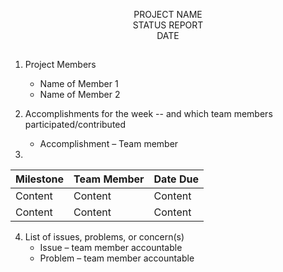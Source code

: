 <p align=center> PROJECT NAME <br>
  STATUS REPORT <br>
  DATE
  
  ##

1. Project Members
    * Name of Member 1
    * Name of Member 2

2. Accomplishments for the week -- and which team members participated/contributed
      * Accomplishment – Team member
  
3.  
Milestone | Team Member | Date Due
| :--- | :--- | :---
Content   | Content  | Content 
Content   | Content  | Content 
  
4. List of issues, problems, or concern(s)  
    * Issue – team member accountable
    * Problem – team member accountable
  
